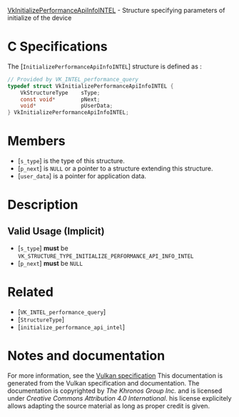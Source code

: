 [VkInitializePerformanceApiInfoINTEL](https://www.khronos.org/registry/vulkan/specs/1.3-extensions/man/html/VkInitializePerformanceApiInfoINTEL.html) - Structure specifying parameters of initialize of the device

# C Specifications
The [`InitializePerformanceApiInfoINTEL`] structure is defined as :
```c
// Provided by VK_INTEL_performance_query
typedef struct VkInitializePerformanceApiInfoINTEL {
    VkStructureType    sType;
    const void*        pNext;
    void*              pUserData;
} VkInitializePerformanceApiInfoINTEL;
```

# Members
- [`s_type`] is the type of this structure.
- [`p_next`] is `NULL` or a pointer to a structure extending this structure.
- [`user_data`] is a pointer for application data.

# Description
## Valid Usage (Implicit)
-  [`s_type`] **must**  be `VK_STRUCTURE_TYPE_INITIALIZE_PERFORMANCE_API_INFO_INTEL`
-  [`p_next`] **must**  be `NULL`

# Related
- [`VK_INTEL_performance_query`]
- [`StructureType`]
- [`initialize_performance_api_intel`]

# Notes and documentation
For more information, see the [Vulkan specification](https://www.khronos.org/registry/vulkan/specs/1.3-extensions/html/vkspec.html)
This documentation is generated from the Vulkan specification and documentation.
The documentation is copyrighted by *The Khronos Group Inc.* and is licensed under *Creative Commons Attribution 4.0 International*.
his license explicitely allows adapting the source material as long as proper credit is given.
        